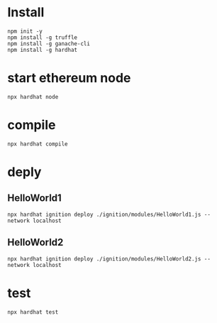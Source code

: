 # Install
```
npm init -y
npm install -g truffle
npm install -g ganache-cli
npm install -g hardhat
```

# start ethereum node
```
npx hardhat node
```

# compile
```
npx hardhat compile
```

# deply
## HelloWorld1
```
npx hardhat ignition deploy ./ignition/modules/HelloWorld1.js --network localhost
```

## HelloWorld2
```
npx hardhat ignition deploy ./ignition/modules/HelloWorld2.js --network localhost
```

# test
```
npx hardhat test
```

